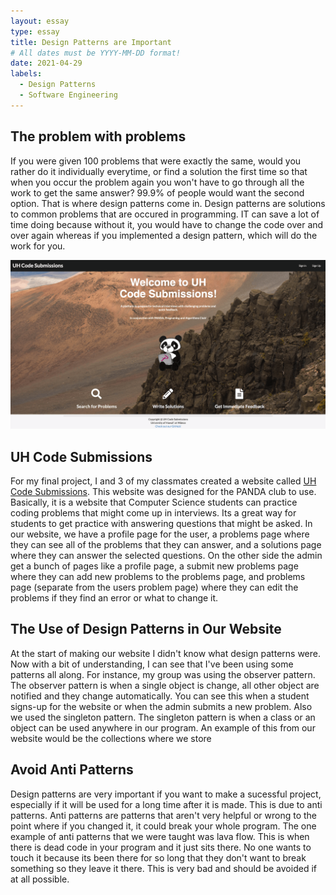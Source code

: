 ```yaml
---
layout: essay
type: essay
title: Design Patterns are Important
# All dates must be YYYY-MM-DD format!
date: 2021-04-29
labels:
  - Design Patterns
  - Software Engineering
---
```


## The problem with problems

If you were given 100 problems that were exactly the same, would you rather do it individually everytime, or find a solution the first time so that when you occur the problem again you won't have to go through all the work to get the same answer? 99.9% of people would want the second option. That is where design patterns come in. Design patterns are solutions to common problems that are occured in programming. IT can save a lot of time doing because without it, you would have to change the code over and over again whereas if you implemented a design pattern, which will do the work for you. 

<img class="ui medium right floated rounded image" src="../images/uhcodesubmissions.png">

## UH Code Submissions

For my final project, I and 3 of my classmates created a website called [UH Code Submissions](https://uh-code-submissions.github.io/). This website was designed for the PANDA club to use. Basically, it is a website that Computer Science students can practice coding problems that might come up in interviews. Its a great way for students to get practice with answering questions that might be asked. In our website, we have a profile page for the user, a problems page where they can see all of the problems that they can answer, and a solutions page where they can answer the selected questions. On the other side the admin get a bunch of pages like a profile page, a submit new problems page where they can add new problems to the problems page, and problems page (separate from the users problem page) where they can edit the problems if they find an error or what to change it.

## The Use of Design Patterns in Our Website

At the start of making our website I didn't know what design patterns were. Now with a bit of understanding, I can see that I've been using some patterns all along. For instance, my group was using the observer pattern. The observer pattern is when a single object is change, all other object are notified and they change automatically. You can see this when a student signs-up for the website or when the admin submits a new problem. Also we used the singleton pattern. The singleton pattern is when a class or an object can be used anywhere in our program. An example of this from our website would be the collections where we store 

## Avoid Anti Patterns

Design patterns are very important if you want to make a sucessful project, especially if it will be used for a long time after it is made. This is due to anti patterns. Anti patterns are patterns that aren't very helpful or wrong to the point where if you changed it, it could break your whole program. The one example of anti patterns that we were taught was lava flow. This is when there is dead code in your program and it just sits there. No one wants to touch it because its been there for so long that they don't want to break something so they leave it there. This is very bad and should be avoided if at all possible.

